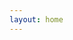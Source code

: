 ```yaml
---
layout: home
---
```


<script setup lang="ts">
import { defineAsyncComponent } from 'vue'
import FlightMap from './components/FlightMap.vue'

const MiniChat = defineAsyncComponent(() => 
  import('./components/MiniChat.vue')
)

const flightData = [
  {
    date: "2014-06-07",
    time: "17:40:00",
    origin: "SIN",
    destination: "DXB",
    flightNumber: "EK405",
    departureDateTime: "2014-06-07T17:40:00",
    arrivalDateTime: "2014-06-08T00:50:00",
    airline: "EK",
    aircraft: "77W",
    class: null,
    seat: null
  },
  {
    date: "2014-06-07",
    time: "05:15:00",
    origin: "DXB",
    destination: "BOS",
    flightNumber: "EK237",
    departureDateTime: "2014-06-08T05:15:00",
    arrivalDateTime: "2014-06-08T18:45:00",
    airline: "EK",
    aircraft: "77L",
    class: null,
    seat: null
  },
  {
    date: "2014-07-03",
    time: "22:45:00",
    origin: "BOS",
    destination: "ATL",
    flightNumber: "DL1201",
    departureDateTime: "2014-07-03T22:45:00",
    arrivalDateTime: "2014-07-04T01:38:00",
    airline: "DL",
    aircraft: "738",
    class: null,
    seat: null
  },
  {
    date: "2014-07-04",
    time: "02:50:00",
    origin: "ATL",
    destination: "TPA",
    flightNumber: "DL2277",
    departureDateTime: "2014-07-04T02:50:00",
    arrivalDateTime: "2014-07-04T04:13:00",
    airline: "DL",
    aircraft: "739",
    class: null,
    seat: null
  },
  {
    date: "2014-07-06",
    time: "14:15:00",
    origin: "TPA",
    destination: "BOS",
    flightNumber: "B6192",
    departureDateTime: "2014-07-06T14:15:00",
    arrivalDateTime: "2014-07-06T17:13:00",
    airline: "B6",
    aircraft: "320",
    class: null,
    seat: null
  },
  {
    date: "2014-08-16",
    time: "03:15:00",
    origin: "BOS",
    destination: "DXB",
    flightNumber: "EK238",
    departureDateTime: "2014-08-16T03:15:00",
    arrivalDateTime: "2014-08-16T15:30:00",
    airline: "EK",
    aircraft: "77W",
    class: null,
    seat: null
  },
  {
    date: "2014-08-16",
    time: "22:45:00",
    origin: "DXB",
    destination: "SIN",
    flightNumber: "EK432",
    departureDateTime: "2014-08-16T22:45:00",
    arrivalDateTime: "2014-08-17T06:05:00",
    airline: "EK",
    aircraft: "77W",
    class: null,
    seat: null
  },
  {
    date: "2014-08-24",
    time: "02:15:00",
    origin: "SIN",
    destination: "HKG",
    flightNumber: "3K697",
    departureDateTime: "2014-08-24T02:15:00",
    arrivalDateTime: "2014-08-24T06:15:00",
    airline: "3K",
    aircraft: "320",
    class: null,
    seat: null
  },
  {
    date: "2014-08-29",
    time: "06:55:00",
    origin: "HKG",
    destination: "SIN",
    flightNumber: "3K698",
    departureDateTime: "2014-08-29T06:55:00",
    arrivalDateTime: "2014-08-29T10:40:00",
    airline: "3K",
    aircraft: "320",
    class: null,
    seat: null
  },
  {
    date: "2015-06-07",
    time: "15:15:00",
    origin: "SIN",
    destination: "IST",
    flightNumber: "TK55",
    departureDateTime: "2015-06-07T15:15:00",
    arrivalDateTime: "2015-06-08T02:40:00",
    airline: "TK",
    aircraft: "330",
    class: null,
    seat: null
  },
  {
    date: "2015-06-08",
    time: "06:30:00",
    origin: "IST",
    destination: "GRU",
    flightNumber: "TK15",
    departureDateTime: "2015-06-08T06:30:00",
    arrivalDateTime: "2015-06-08T19:55:00",
    airline: "TK",
    aircraft: "77W",
    class: null,
    seat: null
  },
  {
    date: "2015-09-10",
    time: "06:05:00",
    origin: "GRU",
    destination: "IST",
    flightNumber: "TK16",
    departureDateTime: "2015-09-10T06:05:00",
    arrivalDateTime: "2015-09-10T18:35:00",
    airline: "TK",
    aircraft: "77W",
    class: null,
    seat: null
  },
  {
    date: "2015-09-10",
    time: "22:20:00",
    origin: "IST",
    destination: "SIN",
    flightNumber: "TK54",
    departureDateTime: "2015-09-10T22:20:00",
    arrivalDateTime: "2015-09-11T09:25:00",
    airline: "TK",
    aircraft: "330",
    class: null,
    seat: null
  },
  {
    date: "2015-10-12",
    time: "13:45:00",
    origin: "SIN",
    destination: "DXB",
    flightNumber: "EK355",
    departureDateTime: "2015-10-12T13:45:00",
    arrivalDateTime: "2015-10-12T20:55:00",
    airline: "EK",
    aircraft: "388",
    class: null,
    seat: null
  },
  {
    date: "2015-10-12",
    time: "23:20:00",
    origin: "DXB",
    destination: "FCO",
    flightNumber: "EK99",
    departureDateTime: "2015-10-12T23:20:00",
    arrivalDateTime: "2015-10-13T05:25:00",
    airline: "EK",
    aircraft: "773",
    class: null,
    seat: null
  },
  {
    date: "2015-10-18",
    time: "13:25:00",
    origin: "FCO",
    destination: "DXB",
    flightNumber: "EK98",
    departureDateTime: "2015-10-18T13:25:00",
    arrivalDateTime: "2015-10-18T19:15:00",
    airline: "EK",
    aircraft: "388",
    class: null,
    seat: null
  },
  {
    date: "2015-10-18",
    time: "23:05:00",
    origin: "DXB",
    destination: "SIN",
    flightNumber: "EK354",
    departureDateTime: "2015-10-18T23:05:00",
    arrivalDateTime: "2015-10-19T07:00:00",
    airline: "EK",
    aircraft: "388",
    class: null,
    seat: null
  },
  {
    date: "2015-12-20",
    time: "23:45:00",
    origin: "SIN",
    destination: "CGK",
    flightNumber: "3K201",
    departureDateTime: "2015-12-20T23:45:00",
    arrivalDateTime: "2015-12-21T01:35:00",
    airline: "3K",
    aircraft: null,
    class: null,
    seat: null
  },
  {
    date: "2016-02-05",
    time: "09:45:00",
    origin: "SIN",
    destination: "CGK",
    flightNumber: "GA835",
    departureDateTime: "2016-02-05T09:45:00",
    arrivalDateTime: "2016-02-05T11:40:00",
    airline: "GA",
    aircraft: "738",
    class: null,
    seat: null
  },
  {
    date: "2016-02-10",
    time: "04:15:00",
    origin: "CGK",
    destination: "SIN",
    flightNumber: "JT*154",
    departureDateTime: "2016-02-10T04:15:00",
    arrivalDateTime: "2016-02-10T06:00:00",
    airline: "JT*",
    aircraft: "739",
    class: null,
    seat: null
  },
  {
    date: "2017-01-08",
    time: "13:00:00",
    origin: "CGK",
    destination: "SIN",
    flightNumber: "TR2273",
    departureDateTime: "2017-01-08T13:00:00",
    arrivalDateTime: "2017-01-08T14:50:00",
    airline: "TR",
    aircraft: "320",
    class: null,
    seat: null
  },
  {
    date: "2017-07-02",
    time: "13:40:00",
    origin: "SIN",
    destination: "DXB",
    flightNumber: "EK355",
    departureDateTime: "2017-07-02T13:40:00",
    arrivalDateTime: "2017-07-02T20:50:00",
    airline: "EK",
    aircraft: null,
    class: "Economy",
    seat: null
  },
  {
    date: "2017-07-03",
    time: "00:00:00",
    origin: "DXB",
    destination: "MUC",
    flightNumber: "EK53",
    departureDateTime: "2017-07-03T00:00:00",
    arrivalDateTime: "2017-07-03T06:35:00",
    airline: "EK",
    aircraft: "77W",
    class: "Economy",
    seat: null
  },
  {
    date: "2017-07-16",
    time: "06:30:00",
    origin: "TXL",
    destination: "MUC",
    flightNumber: "AB6185",
    departureDateTime: "2017-07-16T06:30:00",
    arrivalDateTime: "2017-07-16T07:40:00",
    airline: "AB",
    aircraft: null,
    class: null,
    seat: null
  },
  {
    date: "2017-07-16",
    time: "13:40:00",
    origin: "MUC",
    destination: "DXB",
    flightNumber: "EK50",
    departureDateTime: "2017-07-16T13:40:00",
    arrivalDateTime: "2017-07-16T19:45:00",
    airline: "EK",
    aircraft: "388",
    class: "Economy",
    seat: "81H"
  },
  {
    date: "2017-07-16",
    time: "23:05:00",
    origin: "DXB",
    destination: "SIN",
    flightNumber: "EK354",
    departureDateTime: "2017-07-16T23:05:00",
    arrivalDateTime: "2017-07-17T07:00:00",
    airline: "EK",
    aircraft: "388",
    class: "Economy",
    seat: "47C"
  },
  {
    date: "2017-09-23",
    time: "00:10:00",
    origin: "SIN",
    destination: "CGK",
    flightNumber: "TR2274",
    departureDateTime: "2017-09-23T00:10:00",
    arrivalDateTime: "2017-09-23T02:05:00",
    airline: "TR",
    aircraft: null,
    class: null,
    seat: null
  },
  {
    date: "2017-10-01",
    time: "06:50:00",
    origin: "CGK",
    destination: "SIN",
    flightNumber: "QZ266",
    departureDateTime: "2017-10-01T06:50:00",
    arrivalDateTime: "2017-10-01T08:40:00",
    airline: "QZ",
    aircraft: null,
    class: null,
    seat: null
  },
  {
    date: "2017-12-29",
    time: "23:30:00",
    origin: "SIN",
    destination: "KNO",
    flightNumber: "SQ5234",
    departureDateTime: "2017-12-29T23:30:00",
    arrivalDateTime: "2017-12-30T00:55:00",
    airline: "SQ",
    aircraft: "738",
    class: "Economy (K)",
    seat: "16D"
  },
  {
    date: "2018-01-03",
    time: "09:25:00",
    origin: "KNO",
    destination: "SIN",
    flightNumber: "3K284",
    departureDateTime: "2018-01-03T09:25:00",
    arrivalDateTime: "2018-01-03T10:50:00",
    airline: "3K",
    aircraft: "320",
    class: null,
    seat: null
  },
  {
    date: "2018-02-16",
    time: "01:50:00",
    origin: "SIN",
    destination: "CGK",
    flightNumber: "TR276",
    departureDateTime: "2018-02-16T01:50:00",
    arrivalDateTime: "2018-02-16T03:45:00",
    airline: "TR",
    aircraft: "320",
    class: "Economy(M1)",
    seat: null
  },
  {
    date: "2018-02-19",
    time: "07:25:00",
    origin: "CGK",
    destination: "SIN",
    flightNumber: "QZ266",
    departureDateTime: "2018-02-19T07:25:00",
    arrivalDateTime: "2018-02-19T09:20:00",
    airline: "QZ",
    aircraft: "32S",
    class: "Economy(V)",
    seat: null
  },
  {
    date: "2018-05-19",
    time: "00:15:00",
    origin: "SIN",
    destination: "CGK",
    flightNumber: "3K201",
    departureDateTime: "2018-05-19T00:15:00",
    arrivalDateTime: "2018-05-19T02:10:00",
    airline: "3K",
    aircraft: null,
    class: null,
    seat: null
  },
  {
    date: "2018-05-20",
    time: "08:10:00",
    origin: "CGK",
    destination: "SIN",
    flightNumber: "3K204",
    departureDateTime: "2018-05-20T08:10:00",
    arrivalDateTime: "2018-05-20T10:00:00",
    airline: "3K",
    aircraft: null,
    class: null,
    seat: null
  },
  {
    date: "2018-05-27",
    time: "09:15:00",
    origin: "CGK",
    destination: "SIN",
    flightNumber: "JT*156",
    departureDateTime: "2018-05-27T09:15:00",
    arrivalDateTime: "2018-05-27T11:00:00",
    airline: "JT*",
    aircraft: "739",
    class: null,
    seat: null
  },
  {
    date: "2018-08-05",
    time: "11:25:00",
    origin: "SIN",
    destination: "BLR",
    flightNumber: "9W23",
    departureDateTime: "2018-08-05T11:25:00",
    arrivalDateTime: "2018-08-05T15:55:00",
    airline: "9W",
    aircraft: "738",
    class: null,
    seat: null
  },
  {
    date: "2018-08-10",
    time: "20:00:00",
    origin: "BLR",
    destination: "SIN",
    flightNumber: "9W26",
    departureDateTime: "2018-08-10T20:00:00",
    arrivalDateTime: "2018-08-11T00:55:00",
    airline: "9W",
    aircraft: "738",
    class: null,
    seat: null
  },
  {
    date: "2018-08-22",
    time: "00:15:00",
    origin: "SIN",
    destination: "CGK",
    flightNumber: "3K201",
    departureDateTime: "2018-08-22T00:15:00",
    arrivalDateTime: "2018-08-22T02:10:00",
    airline: "3K",
    aircraft: "32S",
    class: null,
    seat: null
  },
  {
    date: "2018-08-23",
    time: "22:25:00",
    origin: "CGK",
    destination: "SIN",
    flightNumber: "SQ951",
    departureDateTime: "2018-08-23T22:25:00",
    arrivalDateTime: "2018-08-24T00:10:00",
    airline: "SQ",
    aircraft: "773",
    class: null,
    seat: null
  },
  {
    date: "2018-08-24",
    time: "01:25:00",
    origin: "SIN",
    destination: "SFO",
    flightNumber: "SQ32",
    departureDateTime: "2018-08-24T01:25:00",
    arrivalDateTime: "2018-08-24T16:40:00",
    airline: "SQ",
    aircraft: "359",
    class: null,
    seat: null
  },
  {
    date: "2018-08-30",
    time: "18:10:00",
    origin: "SFO",
    destination: "LAX",
    flightNumber: "DL2727",
    departureDateTime: "2018-08-30T18:10:00",
    arrivalDateTime: "2018-08-30T19:50:00",
    airline: "DL",
    aircraft: "738",
    class: "Basic Economy (E)",
    seat: "30A"
  },
  {
    date: "2018-09-06",
    time: "00:50:00",
    origin: "LAX",
    destination: "ICN",
    flightNumber: "SQ7",
    departureDateTime: "2018-09-06T00:50:00",
    arrivalDateTime: "2018-09-06T14:05:00",
    airline: "SQ",
    aircraft: "77W",
    class: null,
    seat: null
  },
  {
    date: "2018-09-06",
    time: "15:35:00",
    origin: "ICN",
    destination: "SIN",
    flightNumber: "SQ7",
    departureDateTime: "2018-09-06T15:35:00",
    arrivalDateTime: "2018-09-06T21:55:00",
    airline: "SQ",
    aircraft: null,
    class: null,
    seat: null
  },
  {
    date: "2018-09-06",
    time: "23:40:00",
    origin: "SIN",
    destination: "CGK",
    flightNumber: "SQ952",
    departureDateTime: "2018-09-06T23:40:00",
    arrivalDateTime: "2018-09-07T01:25:00",
    airline: "SQ",
    aircraft: "773",
    class: null,
    seat: null
  },
  {
    date: "2018-09-09",
    time: "09:15:00",
    origin: "CGK",
    destination: "SIN",
    flightNumber: "JT*156",
    departureDateTime: "2018-09-09T09:15:00",
    arrivalDateTime: "2018-09-09T11:00:00",
    airline: "JT*",
    aircraft: "739",
    class: null,
    seat: null
  },
  {
    date: "2018-11-09",
    time: "23:45:00",
    origin: "SIN",
    destination: "CGK",
    flightNumber: "3K201",
    departureDateTime: "2018-11-09T23:45:00",
    arrivalDateTime: "2018-11-10T01:35:00",
    airline: "3K",
    aircraft: "32S",
    class: null,
    seat: null
  },
  {
    date: "2018-11-11",
    time: "14:55:00",
    origin: "CGK",
    destination: "SIN",
    flightNumber: "3K206",
    departureDateTime: "2018-11-11T14:55:00",
    arrivalDateTime: "2018-11-11T16:45:00",
    airline: "3K",
    aircraft: "32S",
    class: null,
    seat: null
  },
  {
    date: "2018-12-01",
    time: "10:00:00",
    origin: "SIN",
    destination: "HKG",
    flightNumber: "CX716",
    departureDateTime: "2018-12-01T10:00:00",
    arrivalDateTime: "2018-12-01T13:55:00",
    airline: "CX",
    aircraft: "351",
    class: null,
    seat: null
  },
  {
    date: "2018-12-04",
    time: "12:00:00",
    origin: "HKG",
    destination: "SIN",
    flightNumber: "CX715",
    departureDateTime: "2018-12-04T12:00:00",
    arrivalDateTime: "2018-12-04T15:55:00",
    airline: "CX",
    aircraft: "773",
    class: null,
    seat: null
  },
  {
    date: "2019-01-06",
    time: "10:15:00",
    origin: "SIN",
    destination: "BKK",
    flightNumber: "TG408",
    departureDateTime: "2019-01-06T10:15:00",
    arrivalDateTime: "2019-01-06T12:35:00",
    airline: "TG",
    aircraft: "772",
    class: "Coach Class",
    seat: null
  },
  {
    date: "2019-01-06",
    time: "14:35:00",
    origin: "BKK",
    destination: "BLR",
    flightNumber: "TG325",
    departureDateTime: "2019-01-06T14:35:00",
    arrivalDateTime: "2019-01-06T18:25:00",
    airline: "TG",
    aircraft: "772",
    class: "Coach Class",
    seat: null
  },
  {
    date: "2019-01-18",
    time: "19:30:00",
    origin: "BLR",
    destination: "BKK",
    flightNumber: "TG326",
    departureDateTime: "2019-01-18T19:30:00",
    arrivalDateTime: "2019-01-18T23:15:00",
    airline: "TG",
    aircraft: "772",
    class: "Coach Class",
    seat: null
  },
  {
    date: "2019-01-19",
    time: "01:00:00",
    origin: "BKK",
    destination: "SIN",
    flightNumber: "TG403",
    departureDateTime: "2019-01-19T01:00:00",
    arrivalDateTime: "2019-01-19T03:15:00",
    airline: "TG",
    aircraft: "359",
    class: "Coach Class",
    seat: null
  },
  {
    date: "2019-02-02",
    time: "01:50:00",
    origin: "SIN",
    destination: "CGK",
    flightNumber: "TR276",
    departureDateTime: "2019-02-02T01:50:00",
    arrivalDateTime: "2019-02-02T03:45:00",
    airline: "TR",
    aircraft: "319",
    class: null,
    seat: null
  },
  {
    date: "2019-02-10",
    time: "13:00:00",
    origin: "CGK",
    destination: "SIN",
    flightNumber: "TR279",
    departureDateTime: "2019-02-10T13:00:00",
    arrivalDateTime: "2019-02-10T15:00:00",
    airline: "TR",
    aircraft: "319",
    class: null,
    seat: null
  },
  {
    date: "2019-03-10",
    time: "10:15:00",
    origin: "SIN",
    destination: "BKK",
    flightNumber: "TG408",
    departureDateTime: "2019-03-10T10:15:00",
    arrivalDateTime: "2019-03-10T12:35:00",
    airline: "TG",
    aircraft: "772",
    class: "Coach Class",
    seat: null
  },
  {
    date: "2019-03-10",
    time: "14:35:00",
    origin: "BKK",
    destination: "BLR",
    flightNumber: "TG325",
    departureDateTime: "2019-03-10T14:35:00",
    arrivalDateTime: "2019-03-10T18:25:00",
    airline: "TG",
    aircraft: "772",
    class: "Coach Class",
    seat: null
  },
  {
    date: "2019-03-29",
    time: "19:30:00",
    origin: "BLR",
    destination: "BKK",
    flightNumber: "TG326",
    departureDateTime: "2019-03-29T19:30:00",
    arrivalDateTime: "2019-03-29T23:15:00",
    airline: "TG",
    aircraft: "772",
    class: "Coach Class",
    seat: null
  },
  {
    date: "2019-03-30",
    time: "01:00:00",
    origin: "BKK",
    destination: "SIN",
    flightNumber: "TG403",
    departureDateTime: "2019-03-30T01:00:00",
    arrivalDateTime: "2019-03-30T03:15:00",
    airline: "TG",
    aircraft: "359",
    class: "Coach Class",
    seat: null
  },
  {
    date: "2019-05-07",
    time: "04:50:00",
    origin: "SIN",
    destination: "BKK",
    flightNumber: "SQ974",
    departureDateTime: "2019-05-07T04:50:00",
    arrivalDateTime: "2019-05-07T07:20:00",
    airline: "SQ",
    aircraft: "333",
    class: "Coach Class",
    seat: "51F"
  },
  {
    date: "2019-05-10",
    time: "14:10:00",
    origin: "BKK",
    destination: "SIN",
    flightNumber: "SQ981",
    departureDateTime: "2019-05-10T14:10:00",
    arrivalDateTime: "2019-05-10T16:25:00",
    airline: "SQ",
    aircraft: "781",
    class: "Coach Class",
    seat: "65B"
  },
  {
    date: "2019-06-01",
    time: "01:10:00",
    origin: "SIN",
    destination: "PEN",
    flightNumber: "TR426",
    departureDateTime: "2019-06-01T01:10:00",
    arrivalDateTime: "2019-06-01T02:30:00",
    airline: "TR",
    aircraft: "320",
    class: null,
    seat: null
  },
  {
    date: "2019-06-04",
    time: "03:10:00",
    origin: "PEN",
    destination: "SIN",
    flightNumber: "TR427",
    departureDateTime: "2019-06-04T03:10:00",
    arrivalDateTime: "2019-06-04T04:40:00",
    airline: "TR",
    aircraft: "320",
    class: null,
    seat: null
  },
  {
    date: "2019-06-05",
    time: "02:20:00",
    origin: "SIN",
    destination: "CGK",
    flightNumber: "TR276",
    departureDateTime: "2019-06-05T02:20:00",
    arrivalDateTime: "2019-06-05T04:10:00",
    airline: "TR",
    aircraft: null,
    class: null,
    seat: null
  },
  {
    date: "2019-06-09",
    time: "14:35:00",
    origin: "CGK",
    destination: "SIN",
    flightNumber: "3K206",
    departureDateTime: "2019-06-09T14:35:00",
    arrivalDateTime: "2019-06-09T16:25:00",
    airline: "3K",
    aircraft: "32A",
    class: "Economy",
    seat: null
  },
  {
    date: "2019-06-10",
    time: "15:25:00",
    origin: "SIN",
    destination: "IST",
    flightNumber: "TK55",
    departureDateTime: "2019-06-10T15:25:00",
    arrivalDateTime: "2019-06-11T02:25:00",
    airline: "TK",
    aircraft: "738",
    class: "Coach Class",
    seat: null
  },
  {
    date: "2019-06-11",
    time: "05:30:00",
    origin: "IST",
    destination: "NCE",
    flightNumber: "TK1813",
    departureDateTime: "2019-06-11T05:30:00",
    arrivalDateTime: "2019-06-11T08:35:00",
    airline: "TK",
    aircraft: "321",
    class: "Coach Class",
    seat: null
  },
  {
    date: "2019-07-05",
    time: "16:20:00",
    origin: "NCE",
    destination: "IST",
    flightNumber: "TK1816",
    departureDateTime: "2019-07-05T16:20:00",
    arrivalDateTime: "2019-07-05T19:15:00",
    airline: "TK",
    aircraft: "321",
    class: "Coach Class",
    seat: null
  },
  {
    date: "2019-07-05",
    time: "23:00:00",
    origin: "IST",
    destination: "SIN",
    flightNumber: "TK54",
    departureDateTime: "2019-07-05T23:00:00",
    arrivalDateTime: "2019-07-06T09:50:00",
    airline: "TK",
    aircraft: "738",
    class: "Coach Class",
    seat: null
  },
  {
    date: "2019-08-04",
    time: "15:25:00",
    origin: "SIN",
    destination: "IST",
    flightNumber: "TK55",
    departureDateTime: "2019-08-04T15:25:00",
    arrivalDateTime: "2019-08-05T02:25:00",
    airline: "TK",
    aircraft: "738",
    class: "Coach Class",
    seat: null
  },
  {
    date: "2019-08-05",
    time: "05:25:00",
    origin: "IST",
    destination: "NCE",
    flightNumber: "TK1813",
    departureDateTime: "2019-08-05T05:25:00",
    arrivalDateTime: "2019-08-05T08:30:00",
    airline: "TK",
    aircraft: "32B",
    class: "Coach Class",
    seat: null
  },
  {
    date: "2019-08-15",
    time: "04:10:00",
    origin: "NCE",
    destination: "CDG",
    flightNumber: "U23990",
    departureDateTime: "2019-08-15T04:10:00",
    arrivalDateTime: "2019-08-15T05:50:00",
    airline: "U2",
    aircraft: null,
    class: null,
    seat: null
  },
  {
    date: "2019-08-18",
    time: "13:05:00",
    origin: "CDG",
    destination: "NCE",
    flightNumber: "U23995",
    departureDateTime: "2019-08-18T13:05:00",
    arrivalDateTime: "2019-08-18T14:40:00",
    airline: "U2",
    aircraft: null,
    class: null,
    seat: null
  },
  {
    date: "2019-08-30",
    time: "16:20:00",
    origin: "NCE",
    destination: "IST",
    flightNumber: "TK1816",
    departureDateTime: "2019-08-30T16:20:00",
    arrivalDateTime: "2019-08-30T19:15:00",
    airline: "TK",
    aircraft: "321",
    class: "Coach Class",
    seat: null
  },
  {
    date: "2019-08-30",
    time: "23:00:00",
    origin: "IST",
    destination: "SIN",
    flightNumber: "TK54",
    departureDateTime: "2019-08-30T23:00:00",
    arrivalDateTime: "2019-08-31T09:50:00",
    airline: "TK",
    aircraft: "77W",
    class: "Coach Class",
    seat: null
  },
  {
    date: "2019-10-06",
    time: "15:40:00",
    origin: "SIN",
    destination: "FRA",
    flightNumber: "LH779",
    departureDateTime: "2019-10-06T15:40:00",
    arrivalDateTime: "2019-10-07T04:20:00",
    airline: "LH",
    aircraft: "388",
    class: "Economy",
    seat: "63D"
  },
  {
    date: "2019-10-07",
    time: "06:15:00",
    origin: "FRA",
    destination: "NCE",
    flightNumber: "LH1058",
    departureDateTime: "2019-10-07T06:15:00",
    arrivalDateTime: "2019-10-07T07:40:00",
    airline: "LH",
    aircraft: "32A",
    class: "Economy",
    seat: "7C"
  },
  {
    date: "2019-11-01",
    time: "18:05:00",
    origin: "NCE",
    destination: "FRA",
    flightNumber: "LH1065",
    departureDateTime: "2019-11-01T18:05:00",
    arrivalDateTime: "2019-11-01T19:40:00",
    airline: "LH",
    aircraft: "32A",
    class: "ECO CLASSIC",
    seat: "14C"
  },
  {
    date: "2019-11-13",
    time: "08:10:00",
    origin: "CDG",
    destination: "MUC",
    flightNumber: "LH2227",
    departureDateTime: "2019-11-13T08:10:00",
    arrivalDateTime: "2019-11-13T09:35:00",
    airline: "LH",
    aircraft: "32A",
    class: "Coach Class",
    seat: null
  },
  {
    date: "2019-11-13",
    time: "11:20:00",
    origin: "MUC",
    destination: "SIN",
    flightNumber: "SQ327",
    departureDateTime: "2019-11-13T11:20:00",
    arrivalDateTime: "2019-11-13T23:00:00",
    airline: "SQ",
    aircraft: "359",
    class: "Coach Class",
    seat: null
  },
  {
    date: "2019-11-14",
    time: "01:30:00",
    origin: "SIN",
    destination: "CGK",
    flightNumber: "SQ956",
    departureDateTime: "2019-11-14T01:30:00",
    arrivalDateTime: "2019-11-14T03:15:00",
    airline: "SQ",
    aircraft: "359",
    class: null,
    seat: null
  },
  {
    date: "2019-12-24",
    time: "07:00:00",
    origin: "SIN",
    destination: "CGK",
    flightNumber: "3K203",
    departureDateTime: "2019-12-24T07:00:00",
    arrivalDateTime: "2019-12-24T08:55:00",
    airline: "3K",
    aircraft: "320",
    class: null,
    seat: null
  },
  {
    date: "2020-01-01",
    time: "14:55:00",
    origin: "CGK",
    destination: "SIN",
    flightNumber: "3K206",
    departureDateTime: "2020-01-01T14:55:00",
    arrivalDateTime: "2020-01-01T16:45:00",
    airline: "3K",
    aircraft: "320",
    class: null,
    seat: null
  },
  {
    date: "2020-01-24",
    time: "23:45:00",
    origin: "SIN",
    destination: "CGK",
    flightNumber: "3K201",
    departureDateTime: "2020-01-24T23:45:00",
    arrivalDateTime: "2020-01-25T01:35:00",
    airline: "3K",
    aircraft: "320",
    class: null,
    seat: null
  },
  {
    date: "2020-02-02",
    time: "13:45:00",
    origin: "CGK",
    destination: "SIN",
    flightNumber: "3K212",
    departureDateTime: "2020-02-02T13:45:00",
    arrivalDateTime: "2020-02-02T15:40:00",
    airline: "3K",
    aircraft: "32A",
    class: null,
    seat: null
  },
  {
    date: "2020-03-04",
    time: "23:30:00",
    origin: "SIN",
    destination: "KNO",
    flightNumber: "SQ5234",
    departureDateTime: "2020-03-04T23:30:00",
    arrivalDateTime: "2020-03-05T00:55:00",
    airline: "SQ",
    aircraft: "73H",
    class: null,
    seat: null
  },
  {
    date: "2020-03-09",
    time: "09:25:00",
    origin: "KNO",
    destination: "SIN",
    flightNumber: "3K284",
    departureDateTime: "2020-03-09T09:25:00",
    arrivalDateTime: "2020-03-09T10:50:00",
    airline: "3K",
    aircraft: "32A",
    class: null,
    seat: null
  },
  {
    date: "2022-05-13",
    time: "23:50:00",
    origin: "SIN",
    destination: "CGK",
    flightNumber: "3K201",
    departureDateTime: "2022-05-13T23:50:00",
    arrivalDateTime: "2022-05-14T02:00:00",
    airline: "3K",
    aircraft: "320",
    class: null,
    seat: null
  },
  {
    date: "2022-06-12",
    time: "12:55:00",
    origin: "CGK",
    destination: "SIN",
    flightNumber: "TR279",
    departureDateTime: "2022-06-12T12:55:00",
    arrivalDateTime: "2022-06-12T14:55:00",
    airline: "TR",
    aircraft: "320",
    class: null,
    seat: null
  },
  {
    date: "2022-09-10",
    time: "04:15:00",
    origin: "CGK",
    destination: "SIN",
    flightNumber: "SQ957",
    departureDateTime: "2022-09-10T04:15:00",
    arrivalDateTime: "2022-09-10T06:05:00",
    airline: "SQ",
    aircraft: "359",
    class: null,
    seat: null
  },
  {
    date: "2022-10-02",
    time: "04:30:00",
    origin: "SIN",
    destination: "CGK",
    flightNumber: "SQ958",
    departureDateTime: "2022-10-02T04:30:00",
    arrivalDateTime: "2022-10-02T06:15:00",
    airline: "SQ",
    aircraft: "359",
    class: null,
    seat: null
  },
  {
    date: "2022-12-03",
    time: "12:05:00",
    origin: "SIN",
    destination: "BLR",
    flightNumber: "SQ510",
    departureDateTime: "2022-12-03T12:05:00",
    arrivalDateTime: "2022-12-03T16:25:00",
    airline: "SQ",
    aircraft: "359",
    class: null,
    seat: null
  },
  {
    date: "2022-12-11",
    time: "06:25:00",
    origin: "BLR",
    destination: "SIN",
    flightNumber: "SQ509",
    departureDateTime: "2022-12-11T06:25:00",
    arrivalDateTime: "2022-12-11T11:00:00",
    airline: "SQ",
    aircraft: "7M8",
    class: "Economy",
    seat: null
  },
  {
    date: "2022-12-19",
    time: "04:15:00",
    origin: "CGK",
    destination: "SIN",
    flightNumber: "SQ957",
    departureDateTime: "2022-12-19T04:15:00",
    arrivalDateTime: "2022-12-19T06:00:00",
    airline: "SQ",
    aircraft: "359",
    class: null,
    seat: null
  },
  {
    date: "2023-01-15",
    time: "04:30:00",
    origin: "SIN",
    destination: "CGK",
    flightNumber: "SQ958",
    departureDateTime: "2023-01-15T04:30:00",
    arrivalDateTime: "2023-01-15T06:15:00",
    airline: "SQ",
    aircraft: "359",
    class: null,
    seat: null
  },
  {
    date: "2023-01-19",
    time: "02:25:00",
    origin: "SIN",
    destination: "CGK",
    flightNumber: "QZ263",
    departureDateTime: "2023-01-19T02:25:00",
    arrivalDateTime: "2023-01-19T04:15:00",
    airline: "QZ",
    aircraft: "320",
    class: null,
    seat: null
  },
  {
    date: "2023-02-05",
    time: "11:20:00",
    origin: "CGK",
    destination: "SIN",
    flightNumber: "QZ268",
    departureDateTime: "2023-02-05T11:20:00",
    arrivalDateTime: "2023-02-05T13:10:00",
    airline: "QZ",
    aircraft: "320",
    class: null,
    seat: null
  },
  {
    date: "2023-04-15",
    time: "02:20:00",
    origin: "SIN",
    destination: "CGK",
    flightNumber: "TR276",
    departureDateTime: "2023-04-15T02:20:00",
    arrivalDateTime: "2023-04-15T04:05:00",
    airline: "TR",
    aircraft: "320",
    class: null,
    seat: null
  },
  {
    date: "2023-05-07",
    time: "12:55:00",
    origin: "CGK",
    destination: "SIN",
    flightNumber: "TR279",
    departureDateTime: "2023-05-07T12:55:00",
    arrivalDateTime: "2023-05-07T14:55:00",
    airline: "TR",
    aircraft: "320",
    class: null,
    seat: null
  },
  {
    date: "2023-07-03",
    time: "01:55:00",
    origin: "SIN",
    destination: "CGK",
    flightNumber: "QG523",
    departureDateTime: "2023-07-03T01:55:00",
    arrivalDateTime: "2023-07-03T02:55:00",
    airline: "QG",
    aircraft: null,
    class: null,
    seat: null
  },
  {
    date: "2023-07-29",
    time: "09:20:00",
    origin: "CGK",
    destination: "SIN",
    flightNumber: "QG526",
    departureDateTime: "2023-07-29T09:20:00",
    arrivalDateTime: "2023-07-29T11:00:00",
    airline: "QG",
    aircraft: null,
    class: null,
    seat: null
  },
  {
    date: "2023-08-12",
    time: "01:45:00",
    origin: "SIN",
    destination: "HKG",
    flightNumber: "CX658",
    departureDateTime: "2023-08-12T01:45:00",
    arrivalDateTime: "2023-08-12T06:10:00",
    airline: "CX",
    aircraft: "359",
    class: null,
    seat: "63H"
  },
  {
    date: "2023-08-20",
    time: "12:45:00",
    origin: "HKG",
    destination: "SIN",
    flightNumber: "CX715",
    departureDateTime: "2023-08-20T12:45:00",
    arrivalDateTime: "2023-08-20T16:35:00",
    airline: "CX",
    aircraft: "359",
    class: null,
    seat: null
  },
  {
    date: "2023-08-31",
    time: "12:00:00",
    origin: "SIN",
    destination: "CGK",
    flightNumber: "QG527",
    departureDateTime: "2023-08-31T12:00:00",
    arrivalDateTime: "2023-08-31T13:00:00",
    airline: "QG",
    aircraft: null,
    class: null,
    seat: null
  },
  {
    date: "2023-09-05",
    time: "09:20:00",
    origin: "CGK",
    destination: "SIN",
    flightNumber: "QG526",
    departureDateTime: "2023-09-05T09:20:00",
    arrivalDateTime: "2023-09-05T11:20:00",
    airline: "QG",
    aircraft: null,
    class: null,
    seat: null
  },
  {
    date: "2023-10-01",
    time: "03:15:00",
    origin: "SIN",
    destination: "IST",
    flightNumber: "TK209",
    departureDateTime: "2023-10-01T03:15:00",
    arrivalDateTime: "2023-10-01T14:20:00",
    airline: "TK",
    aircraft: "359",
    class: null,
    seat: null
  },
  {
    date: "2023-10-09",
    time: "14:15:00",
    origin: "IST",
    destination: "SIN",
    flightNumber: "TK208",
    departureDateTime: "2023-10-09T14:15:00",
    arrivalDateTime: "2023-10-10T01:00:00",
    airline: "TK",
    aircraft: "359",
    class: null,
    seat: null
  },
  {
    date: "2023-11-18",
    time: "12:00:00",
    origin: "SIN",
    destination: "CGK",
    flightNumber: "QG527",
    departureDateTime: "2023-11-18T12:00:00",
    arrivalDateTime: "2023-11-18T13:50:00",
    airline: "QG",
    aircraft: null,
    class: null,
    seat: null
  },
  {
    date: "2023-11-20",
    time: "11:00:00",
    origin: "CGK",
    destination: "SIN",
    flightNumber: "SQ963",
    departureDateTime: "2023-11-20T11:00:00",
    arrivalDateTime: "2023-11-20T12:45:00",
    airline: "SQ",
    aircraft: "359",
    class: null,
    seat: null
  },
  {
    date: "2023-11-20",
    time: "15:45:00",
    origin: "SIN",
    destination: "MXP",
    flightNumber: "SQ356",
    departureDateTime: "2023-11-20T15:45:00",
    arrivalDateTime: "2023-11-21T04:55:00",
    airline: "SQ",
    aircraft: "359",
    class: null,
    seat: null
  },
  {
    date: "2023-12-07",
    time: "09:25:00",
    origin: "AMS",
    destination: "SIN",
    flightNumber: "SQ323",
    departureDateTime: "2023-12-07T09:25:00",
    arrivalDateTime: "2023-12-07T21:55:00",
    airline: "SQ",
    aircraft: "359",
    class: null,
    seat: null
  },
  {
    date: "2023-12-07",
    time: "22:50:00",
    origin: "SIN",
    destination: "CGK",
    flightNumber: "SQ950",
    departureDateTime: "2023-12-07T22:50:00",
    arrivalDateTime: "2023-12-08T00:35:00",
    airline: "SQ",
    aircraft: "77W",
    class: "Economy",
    seat: null
  },
  {
    date: "2024-02-05",
    time: "11:30:00",
    origin: "SIN",
    destination: "CGK",
    flightNumber: "GA837",
    departureDateTime: "2024-02-05T11:30:00",
    arrivalDateTime: "2024-02-05T13:30:00",
    airline: "GA",
    aircraft: "339",
    class: null,
    seat: null
  },
  {
    date: "2024-02-13",
    time: "11:40:00",
    origin: "CGK",
    destination: "SIN",
    flightNumber: "GA822",
    departureDateTime: "2024-02-13T11:40:00",
    arrivalDateTime: "2024-02-13T13:25:00",
    airline: "GA",
    aircraft: "73H",
    class: null,
    seat: null
  },
  {
    date: "2024-02-17",
    time: "14:20:00",
    origin: "SIN",
    destination: "SFO",
    flightNumber: "UA28",
    departureDateTime: "2024-02-17T14:20:00",
    arrivalDateTime: "2024-02-18T05:10:00",
    airline: "UA",
    aircraft: "789",
    class: null,
    seat: null
  },
  {
    date: "2024-02-17",
    time: "20:00:00",
    origin: "HNL",
    destination: "SFO",
    flightNumber: "UA214",
    departureDateTime: "2024-02-17T20:00:00",
    arrivalDateTime: "2024-02-18T01:09:00",
    airline: "UA",
    aircraft: "75T",
    class: null,
    seat: "36C"
  },
  {
    date: "2024-02-23",
    time: "18:40:00",
    origin: "SFO",
    destination: "SIN",
    flightNumber: "UA29",
    departureDateTime: "2024-02-23T18:40:00",
    arrivalDateTime: "2024-02-24T12:15:00",
    airline: "UA",
    aircraft: "789",
    class: null,
    seat: null
  },
  {
    date: "2024-04-07",
    time: "04:20:00",
    origin: "SIN",
    destination: "CGK",
    flightNumber: "GA829",
    departureDateTime: "2024-04-07T04:20:00",
    arrivalDateTime: "2024-04-07T06:20:00",
    airline: "GA",
    aircraft: "77W",
    class: null,
    seat: null
  },
  {
    date: "2024-04-28",
    time: "08:40:00",
    origin: "CGK",
    destination: "SIN",
    flightNumber: "GA836",
    departureDateTime: "2024-04-28T08:40:00",
    arrivalDateTime: "2024-04-28T10:25:00",
    airline: "GA",
    aircraft: "333",
    class: null,
    seat: null
  },
  {
    date: "2024-06-13",
    time: "00:40:00",
    origin: "SIN",
    destination: "MAA",
    flightNumber: "SQ524",
    departureDateTime: "2024-06-13T00:40:00",
    arrivalDateTime: "2024-06-13T04:50:00",
    airline: "SQ",
    aircraft: "359",
    class: "Economy",
    seat: null
  },
  {
    date: "2024-06-16",
    time: "06:00:00",
    origin: "MAA",
    destination: "SIN",
    flightNumber: "SQ525",
    departureDateTime: "2024-06-16T06:00:00",
    arrivalDateTime: "2024-06-16T11:00:00",
    airline: "SQ",
    aircraft: "7M8",
    class: "Economy",
    seat: null
  },
  {
    date: "2024-08-04",
    time: "23:50:00",
    origin: "SIN",
    destination: "CGK",
    flightNumber: "3K201",
    departureDateTime: "2024-08-04T23:50:00",
    arrivalDateTime: "2024-08-05T02:00:00",
    airline: "3K",
    aircraft: "320",
    class: null,
    seat: null
  },
  {
    date: "2024-08-10",
    time: "08:25:00",
    origin: "CGK",
    destination: "SIN",
    flightNumber: "3K204",
    departureDateTime: "2024-08-10T08:25:00",
    arrivalDateTime: "2024-08-10T10:30:00",
    airline: "3K",
    aircraft: "320",
    class: null,
    seat: null
  },
  {
    date: "2024-08-11",
    time: "11:50:00",
    origin: "SIN",
    destination: "SFO",
    flightNumber: "SQ34",
    departureDateTime: "2024-08-11T11:50:00",
    arrivalDateTime: "2024-08-12T03:15:00",
    airline: "SQ",
    aircraft: "359",
    class: "Economy",
    seat: null
  },
  {
    date: "2024-08-26",
    time: "05:05:00",
    origin: "SFO",
    destination: "SIN",
    flightNumber: "SQ33",
    departureDateTime: "2024-08-26T05:05:00",
    arrivalDateTime: "2024-08-26T21:40:00",
    airline: "SQ",
    aircraft: "359",
    class: "Economy",
    seat: null
  },
  {
    date: "2024-09-18",
    time: "06:00:00",
    origin: "SIN",
    destination: "KNO",
    flightNumber: "ID*7146",
    departureDateTime: "2024-09-18T06:00:00",
    arrivalDateTime: "2024-09-18T07:15:00",
    airline: "ID*",
    aircraft: "32A",
    class: null,
    seat: null
  },
  {
    date: "2024-09-21",
    time: "13:05:00",
    origin: "KNO",
    destination: "SIN",
    flightNumber: "SQ995",
    departureDateTime: "2024-09-21T13:05:00",
    arrivalDateTime: "2024-09-21T14:35:00",
    airline: "SQ",
    aircraft: "7M8",
    class: "Economy",
    seat: null
  },
  {
    date: "2024-09-24",
    time: "00:00:00",
    origin: "SIN",
    destination: "HKG",
    flightNumber: "CX710",
    departureDateTime: "2024-09-24T00:00:00",
    arrivalDateTime: "2024-09-24T04:20:00",
    airline: "CX",
    aircraft: null,
    class: null,
    seat: null
  },
  {
    date: "2024-09-29",
    time: "08:40:00",
    origin: "HKG",
    destination: "SIN",
    flightNumber: "CX711",
    departureDateTime: "2024-09-29T08:40:00",
    arrivalDateTime: "2024-09-29T12:35:00",
    airline: "CX",
    aircraft: null,
    class: null,
    seat: null
  },
  {
    date: "2024-12-23",
    time: "08:55:00",
    origin: "SIN",
    destination: "TPE",
    flightNumber: "TR874",
    departureDateTime: "2024-12-23T08:55:00",
    arrivalDateTime: "2024-12-23T13:40:00",
    airline: "TR",
    aircraft: null,
    class: null,
    seat: null
  },
  {
    date: "2024-12-29",
    time: "01:30:00",
    origin: "TPE",
    destination: "SIN",
    flightNumber: "TR897",
    departureDateTime: "2024-12-29T01:30:00",
    arrivalDateTime: "2024-12-29T06:15:00",
    airline: "TR",
    aircraft: null,
    class: null,
    seat: null
  },
  {
    date: "2025-01-26",
    time: "14:40:00",
    origin: "SIN",
    destination: "CGK",
    flightNumber: "3K203",
    departureDateTime: "2025-01-26T14:40:00",
    arrivalDateTime: "2025-01-26T15:35:00",
    airline: "3K",
    aircraft: "Airbus A320",
    class: "Starter Plus",
    seat: "7C"
  },
  {
    date: "2025-02-09",
    time: "16:15:00",
    origin: "CGK",
    destination: "SIN",
    flightNumber: "3K204",
    departureDateTime: "2025-02-09T16:15:00",
    arrivalDateTime: "2025-02-09T19:15:00",
    airline: "3K",
    aircraft: "Airbus A320",
    class: "Starter Plus",
    seat: null
  },
  {
   date: "2025-03-19",
   time: "22:20:00",
   origin: "SIN",
   destination: "NRT",
   flightNumber: "NH844",
   departureDateTime: "2025-03-19T22:20:00",
   arrivalDateTime: "2025-03-20T05:55:00",
   airline: "NH",
   aircraft: "789",
   class: "Economy Class : V",
   seat: "22J,22K"
 },
 {
   date: "2025-04-03",
   time: "11:55:00",
   origin: "TOY",
   destination: "NRT",
   flightNumber: "NH316",
   departureDateTime: "2025-04-03T11:55:00",
   arrivalDateTime: "2025-04-03T13:00:00",
   airline: "NH",
   aircraft: "738",
   class: "Economy Class",
   seat: "15K,15J"
 },
 {
   date: "2025-04-08",
   time: "12:40:00",
   origin: "NRT",
   destination: "SIN",
   flightNumber: "NH843",
   departureDateTime: "2025-04-08T00:40:00",
   arrivalDateTime: "2025-04-08T06:40:00",
   airline: "NH",
   aircraft: "789",
   class: "Economy Class : S",
   seat: "22J,22K"
 },
  {
    date: "2025-04-26",
    time: "10:10:00",
    origin: "SIN",
    destination: "CGK",
    flightNumber: "QG523",
    departureDateTime: "2025-04-26T10:10:00",
    arrivalDateTime: "2025-04-26T11:00:00",
    airline: "QG",
    aircraft: null,
    class: null,
    seat: null
  },
  {
    date: "2025-05-04",
    time: "17:10:00",
    origin: "CGK",
    destination: "SIN",
    flightNumber: "QG526",
    departureDateTime: "2025-05-04T17:10:00",
    arrivalDateTime: "2025-05-04T20:00:00",
    airline: "QG",
    aircraft: null,
    class: null,
    seat: null
  }
];
</script>

<MiniChat />

<FlightMap :flights="flightData" height="80vh" />
